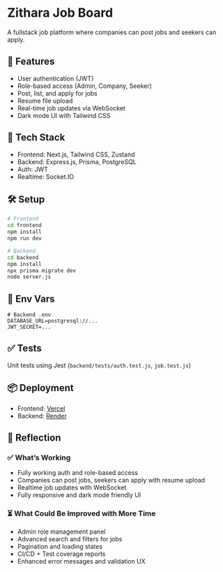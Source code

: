 # Zithara Job Board

A fullstack job platform where companies can post jobs and seekers can apply.

## 🚀 Features
- User authentication (JWT)
- Role-based access (Admin, Company, Seeker)
- Post, list, and apply for jobs
- Resume file upload
- Real-time job updates via WebSocket
- Dark mode UI with Tailwind CSS

## 🧰 Tech Stack
- Frontend: Next.js, Tailwind CSS, Zustand
- Backend: Express.js, Prisma, PostgreSQL
- Auth: JWT
- Realtime: Socket.IO

## 🛠️ Setup
```bash
# Frontend
cd frontend
npm install
npm run dev

# Backend
cd backend
npm install
npx prisma migrate dev
node server.js
```

## 🔐 Env Vars
```
# Backend .env
DATABASE_URL=postgresql://...
JWT_SECRET=...
```

## ✅ Tests
Unit tests using Jest (`backend/tests/auth.test.js`, `job.test.js`)

## 📦 Deployment
- Frontend: [Vercel](https://vercel.com)
- Backend: [Render](https://render.com)

## 🧪 Reflection

### ✅ What’s Working
- Fully working auth and role-based access
- Companies can post jobs, seekers can apply with resume upload
- Realtime job updates with WebSocket
- Fully responsive and dark mode friendly UI

### ⏳ What Could Be Improved with More Time
- Admin role management panel
- Advanced search and filters for jobs
- Pagination and loading states
- CI/CD + Test coverage reports
- Enhanced error messages and validation UX
